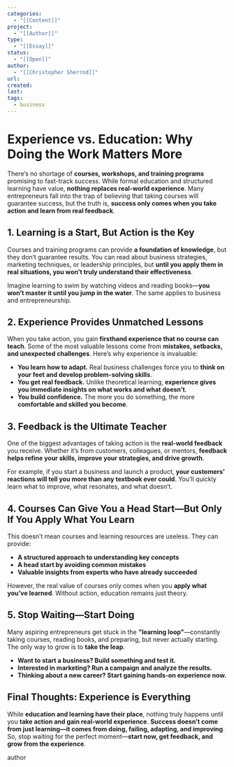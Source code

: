 ```yaml
---
categories:
  - "[[Content]]"
project:
  - "[[Author]]"
type:
  - "[[Essay]]"
status:
  - "[[Open]]"
author:
  - "[[Christopher Sherrod]]"
url: 
created:
last:
tags:
  - business
---
```

# Experience vs. Education: Why Doing the Work Matters More  

There’s no shortage of **courses, workshops, and training programs** promising to fast-track success. While formal education and structured learning have value, **nothing replaces real-world experience**. Many entrepreneurs fall into the trap of believing that taking courses will guarantee success, but the truth is, **success only comes when you take action and learn from real feedback**.  

## **1. Learning is a Start, But Action is the Key**  

Courses and training programs can provide **a foundation of knowledge**, but they don’t guarantee results. You can read about business strategies, marketing techniques, or leadership principles, but **until you apply them in real situations, you won’t truly understand their effectiveness**.  

Imagine learning to swim by watching videos and reading books—**you won’t master it until you jump in the water**. The same applies to business and entrepreneurship.  

## **2. Experience Provides Unmatched Lessons**  

When you take action, you gain **firsthand experience that no course can teach**. Some of the most valuable lessons come from **mistakes, setbacks, and unexpected challenges**. Here’s why experience is invaluable:  

- **You learn how to adapt.** Real business challenges force you to **think on your feet and develop problem-solving skills**.  
- **You get real feedback.** Unlike theoretical learning, **experience gives you immediate insights on what works and what doesn’t**.  
- **You build confidence.** The more you do something, the more **comfortable and skilled you become**.  

## **3. Feedback is the Ultimate Teacher**  

One of the biggest advantages of taking action is the **real-world feedback** you receive. Whether it’s from customers, colleagues, or mentors, **feedback helps refine your skills, improve your strategies, and drive growth**.  

For example, if you start a business and launch a product, **your customers’ reactions will tell you more than any textbook ever could**. You’ll quickly learn what to improve, what resonates, and what doesn’t.  

## **4. Courses Can Give You a Head Start—But Only If You Apply What You Learn**  

This doesn’t mean courses and learning resources are useless. They can provide:  

- **A structured approach to understanding key concepts**  
- **A head start by avoiding common mistakes**  
- **Valuable insights from experts who have already succeeded**  

However, the real value of courses only comes when you **apply what you’ve learned**. Without action, education remains just theory.  

## **5. Stop Waiting—Start Doing**  

Many aspiring entrepreneurs get stuck in the **"learning loop"**—constantly taking courses, reading books, and preparing, but never actually starting. The only way to grow is to **take the leap**.  

- **Want to start a business? Build something and test it.**  
- **Interested in marketing? Run a campaign and analyze the results.**  
- **Thinking about a new career? Start gaining hands-on experience now.**  

## **Final Thoughts: Experience is Everything**  

While **education and learning have their place**, nothing truly happens until you **take action and gain real-world experience**. **Success doesn’t come from just learning—it comes from doing, failing, adapting, and improving**. So, stop waiting for the perfect moment—**start now, get feedback, and grow from the experience**.  

author
